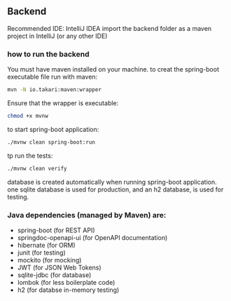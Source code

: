 ## Backend

Recommended IDE: IntelliJ IDEA
import the backend folder as a maven project in IntelliJ (or any other IDE)

### how to run the backend

You must have maven installed on your machine.
to creat the spring-boot executable file run with maven:
```sh
mvn -N io.takari:maven:wrapper
```

Ensure that the wrapper is executable:
```sh
chmod +x mvnw
```

to start spring-boot application:
```sh
./mvnw clean spring-boot:run
```

tp run the tests:
```sh
./mvnw clean verify
```

database is created automatically when running spring-boot application.
one sqlite database is used for production, and an h2 database, is used for testing.

### Java dependencies (managed by Maven) are: 

- spring-boot (for REST API)
- springdoc-openapi-ui (for OpenAPI documentation)
- hibernate (for ORM)
- junit (for testing)
- mockito (for mocking)
- JWT (for JSON Web Tokens)
- sqlite-jdbc (for database)
- lombok (for less boilerplate code)
- h2 (for databse in-memory testing)